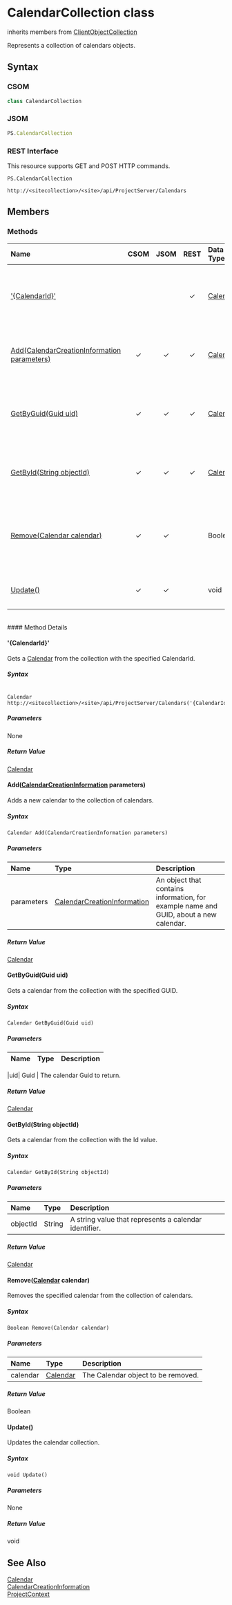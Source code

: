 [comment]: # (Name:CalendarCollection)
[comment]: # (Type:class)
[comment]: # (Status:Verified)

# <a name="name"></a>CalendarCollection class

inherits members from [ClientObjectCollection<Calendar>](https://msdn.microsoft.com/EN-US/library/ee539303)<br/>

<a name="description"></a>Represents a collection of calendars objects.

## <a name="syntax"></a>Syntax

### CSOM

```C#
class CalendarCollection 
```
### JSOM

```JavaScript
PS.CalendarCollection
```
### REST Interface

This resource supports GET and POST HTTP commands.

```
PS.CalendarCollection

http://<sitecollection>/<site>/api/ProjectServer/Calendars
```

## <a name="members"></a>Members

### <a name="methods"></a>Methods

|**Name**|**CSOM**|**JSOM**|**REST**|**Data Type**|**Description**|
|:-----|:-----:|:-----:|:-----:|:-----|:-----|
|[&#39;{CalendarId}&#39;](#&#39;{CalendarId}&#39;)|||&#x2713;|[Calendar](Calendar.md)|Gets a [Calendar](Calendar.md) from the collection with the specified CalendarId.|
|[Add(CalendarCreationInformation parameters)](#Add_[CalendarCreationInformation]_CalendarCreationInformation.md__parameters_)|&#x2713;|&#x2713;|&#x2713;|[Calendar](Calendar.md)|Adds a new calendar to the collection of calendars.|
|[GetByGuid(Guid uid)](#GetByGuid_Guid_uid_)|&#x2713;|&#x2713;|&#x2713;|[Calendar](Calendar.md)|Gets a calendar from the collection with the specified GUID.|
|[GetById(String objectId)](#GetById_String_objectId_)|&#x2713;|&#x2713;|&#x2713;|[Calendar](Calendar.md)|Gets a calendar from the collection with the Id value.|
|[Remove(Calendar calendar)](#Remove_[Calendar]_Calendar.md__calendar_)|&#x2713;|&#x2713;||Boolean|Removes the specified calendar from the collection of calendars.|
|[Update()](#Update__)|&#x2713;|&#x2713;||void|Updates the calendar collection.|

<br/>
#### Method Details

#### <a name="&#39;{CalendarId}&#39;"></a>&#39;{CalendarId}&#39;

 

Gets a [Calendar](Calendar.md) from the collection with the specified CalendarId.

##### Syntax

```

Calendar http://<sitecollection>/<site>/api/ProjectServer/Calendars('{CalendarId}')

```

##### Parameters

None

##### Return Value

[Calendar](Calendar.md)

#### <a name="Add_[CalendarCreationInformation]_CalendarCreationInformation.md__parameters_"></a>Add([CalendarCreationInformation](CalendarCreationInformation.md) parameters)



Adds a new calendar to the collection of calendars.

##### Syntax

```
Calendar Add(CalendarCreationInformation parameters)
```

##### Parameters

|**Name** |**Type**|**Description**|
|:------ |:----|:------ |
|parameters| [CalendarCreationInformation](CalendarCreationInformation.md) | An object that contains information, for example name and GUID, about a new calendar.

##### Return Value

[Calendar](Calendar.md)

#### <a name="GetByGuid_Guid_uid_"></a>GetByGuid(Guid uid)


 
Gets a calendar from the collection with the specified GUID.

##### Syntax

```
Calendar GetByGuid(Guid uid)
```

##### Parameters

|**Name** |**Type**|**Description**|
|:------ |:----|:------ |

|uid| Guid | The calendar Guid to return.

##### Return Value

[Calendar](Calendar.md)

#### <a name="GetById_String_objectId_"></a>GetById(String objectId)


 
Gets a calendar from the collection with the Id value.

##### Syntax

```
Calendar GetById(String objectId)
```

##### Parameters

|**Name** |**Type**|**Description**|
|:------ |:----|:------ |
|objectId| String | A string value that represents a calendar identifier.

##### Return Value

[Calendar](Calendar.md)

#### <a name="Remove_[Calendar]_Calendar.md__calendar_"></a>Remove([Calendar](Calendar.md) calendar)


 
Removes the specified calendar from the collection of calendars.

##### Syntax

```
Boolean Remove(Calendar calendar)
```

##### Parameters

|**Name** |**Type**|**Description**|
|:------ |:----|:------ |
|calendar| [Calendar](Calendar.md) | The Calendar object to be removed.

##### Return Value

Boolean

#### <a name="Update__"></a>Update()


 
Updates the calendar collection.

##### Syntax

```
void Update()
```

##### Parameters

None

##### Return Value

void

## <a name="seeAlso"></a>See Also

[Calendar](Calendar.md)<br/>
[CalendarCreationInformation](CalendarCreationInformation.md)<br/>
[ProjectContext](ProjectContext.md)<br/>
